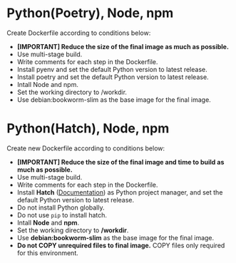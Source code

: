 # Python(Poetry), Node, npm

Create Dockerfile according to conditions below:

-   **[IMPORTANT] Reduce the size of the final image as much as possible.**
-   Use multi-stage build.
-   Write comments for each step in the Dockerfile.
-   Install pyenv and set the default Python version to latest release.
-   Install poetry and set the default Python version to latest release.
-   Intall Node and npm.
-   Set the working directory to /workdir.
-   Use debian:bookworm-slim as the base image for the final image.

# Python(Hatch), Node, npm

Create new Dockerfile according to conditions below:

-   **[IMPORTANT] Reduce the size of the final image and time to build as much as possible.**
-   Use multi-stage build.
-   Write comments for each step in the Dockerfile.
-   Install **Hatch** ([Documentation](https://hatch.pypa.io/latest/)) as Python project manager, and set the default Python version to latest release.
-   Do not install Python globally.
-   Do not use `pip` to install hatch.
-   Intall **Node** and **npm**.
-   Set the working directory to **/workdir**.
-   Use **debian:bookworm-slim** as the base image for the final image.
-   **Do not COPY unrequired files to final image.** COPY files only required for this environment.
